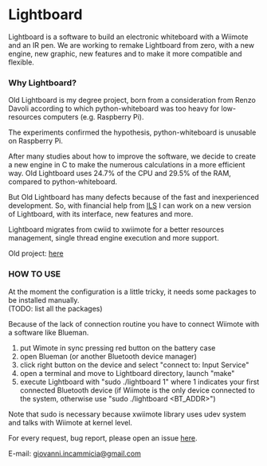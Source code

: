 # Lightboard
Lightboard is a software to build an electronic whiteboard with a Wiimote and an IR pen.
We are working to remake Lightboard from zero, with a new engine, new graphic, new features and to make it more compatible and flexible.

### Why Lightboard?
Old Lightboard is my degree project, born from a consideration from Renzo Davoli according to which python-whiteboard was too heavy for low-resources computers (e.g. Raspberry Pi).

The experiments confirmed the hypothesis, python-whiteboard is unusable on Raspberry Pi.

After many studies about how to improve the software, we decide to create a new engine in C to make the numerous calculations in a more efficient way.
Old Lightboard uses 24.7% of the CPU and 29.5% of the RAM, compared to python-whiteboard.

But Old Lightboard has many defects because of the fast and inexperienced development.
So, with financial help from [ILS](http://www.ils.org/) I can work on a new version of Lightboard, with its interface, new features and more.

Lightboard migrates from cwiid to xwiimote for a better resources management, single thread engine execution and more support.

Old project: [here](https://github.com/GiovanniIncammicia/old_lightboard)

### HOW TO USE
At the moment the configuration is a little tricky, it needs some packages to be installed manually.  
(TODO: list all the packages)

Because of the lack of connection routine you have to connect Wiimote with a software like Blueman.
1. put Wimote in sync pressing red button on the battery case  
2. open Blueman (or another Bluetooth device manager)  
3. click right button on the device and select "connect to: Input Service"  
4. open a terminal and move to Lightboard directory, launch "make"  
5. execute Lightboard with "sudo ./lightboard 1" where 1 indicates your first connected Bluetooth device (if Wiimote is the only device connected to the system, otherwise use "sudo ./lightboard <BT_ADDR>")  


Note that sudo is necessary because xwiimote library uses udev system and talks with Wiimote at kernel level.

For every request, bug report, please open an issue [here](https://github.com/GiovanniIncammicia/lightboard/issues).

E-mail: giovanni.incammicia@gmail.com
